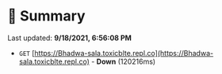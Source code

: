 # 📖 Summary
Last updated: **9/18/2021, 6:56:08 PM**

- `GET` [https://Bhadwa-sala.toxicblte.repl.co](https://Bhadwa-sala.toxicblte.repl.co) - **Down** (120216ms)
